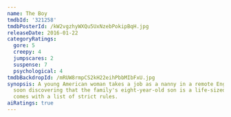 ```yaml
---
name: The Boy
tmdbId: '321258'
tmdbPosterId: /kW2vgzhyWXQu5UxNzebPokipBqH.jpg
releaseDate: 2016-01-22
categoryRatings:
  gore: 5
  creepy: 4
  jumpscares: 2
  suspense: 7
  psychological: 4
tmdbBackdropId: /mRUW8rmpCS2kH22eihPbbMIbFxU.jpg
synopsis: A young American woman takes a job as a nanny in a remote English village,
  soon discovering that the family's eight-year-old son is a life-sized doll that
  comes with a list of strict rules.
aiRatings: true
---
```


